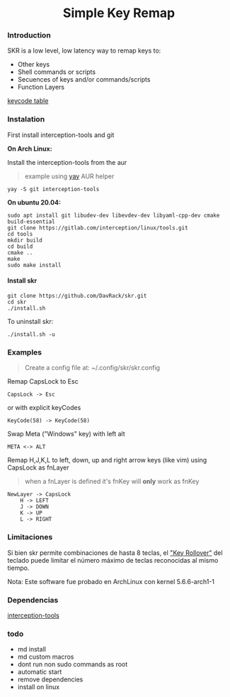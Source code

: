 <h1 align="center"> Simple Key Remap </h1>

### Introduction

SKR is a low level, low latency way to remap keys to:

+ Other keys
+ Shell commands or scripts
+ Secuences of keys and/or commands/scripts
+ Function Layers

[keycode table](docs/keyCodes.md)

### Instalation

First install interception-tools and git

**On Arch Linux:**

Install the interception-tools from the aur

> example using [yay](https://github.com/Jguer/yay) AUR helper

```shell
yay -S git interception-tools

```

**On ubuntu 20.04:**

```shell
sudo apt install git libudev-dev libevdev-dev libyaml-cpp-dev cmake build-essential
git clone https://gitlab.com/interception/linux/tools.git
cd tools
mkdir build
cd build
cmake ..
make
sudo make install
```

#### Install skr

```shell
git clone https://github.com/DavRack/skr.git
cd skr
./install.sh
```

To uninstall skr:

```shell
./install.sh -u
```

### Examples

> Create a config file at: ~/.config/skr/skr.config

Remap CapsLock to Esc

```shell
CapsLock -> Esc
```

or with explicit keyCodes

```shell
KeyCode(58) -> KeyCode(58)
```

Swap Meta ("Windows" key) with left alt

```shell
META <-> ALT
```

Remap H,J,K,L  to left, down, up and right arrow keys (like vim) using
CapsLock as fnLayer

> when a fnLayer is defined it's fnKey will **only** work as fnKey

```shell
NewLayer -> CapsLock
    H -> LEFT
    J -> DOWN
    K -> UP
    L -> RIGHT
```

### Limitaciones

Si bien skr permite combinaciones de hasta 8 teclas,
el ["Key Rollover"](https://en.wikipedia.org/wiki/Rollover_%28key%29) del teclado
puede limitar el número máximo de teclas reconocidas al mismo tiempo.

Nota: Este software fue probado en ArchLinux con kernel 5.6.6-arch1-1

### Dependencias

[interception-tools](https://gitlab.com/interception/linux/tools)

### todo

+ md install
+ md custom macros
+ dont run non sudo commands as root
+ automatic start
+ remove dependencies
+ install on linux
